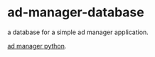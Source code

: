 # ad-manager-database
a database for a simple ad manager application.

[ad manager python]("https://github.com/Masihbr/ad-manager-python").
